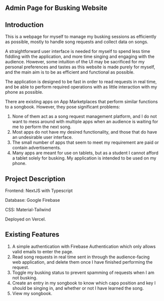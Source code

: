 ## Admin Page for Busking Website

## Introduction
This is a webpage for myself to manage my busking sessions as efficiently as possible, mostly to handle song requests and collect data on songs.

A straightforward user interface is needed for myself to spend less time fiddling with the application, and more time singing and engaging with the audience.
However, some intuition of the UI may be sacrificed for my personal preferences and tastes as this website is made purely for myself, and the main aim is to be as efficient and functional as possible.

The application is designed to be fast in order to read requests in real time, and be able to perform required operations with as little interaction with my phone as possible.

There are existing apps on App Marketplaces that perform similar functions to a songbook. However, they pose significant problems:

1. None of them act as a song request management platform, and I do not want to mess around with multiple apps when an audience is waiting for me to perform the next song.
2. Most apps do not have my desired functionality, and those that do have an undesirable user interface.
3. The small number of apps that seem to meet my requirement are paid or contain advertisements.
4. Many apps are meant for use on tablets, but as a student I cannot afford a tablet solely for busking. My application is intended to be used on my phone.

## Project Description

Frontend: NextJS with Typescript

Database: Google Firebase

CSS: Material-Tailwind

Deployed on Vercel.

## Existing Features

1. A simple authentication with Firebase Authentication which only allows valid emails to enter the page.
2. Read song requests in real time sent in through the audience-facing web application, and delete them once I have finished performing the request.
3. Toggle my busking status to prevent spamming of requests when I am not busking.
4. Create an entry in my songbook to know which capo position and key I should be singing in, and whether or not I have learned the song.
5. View my songbook.
